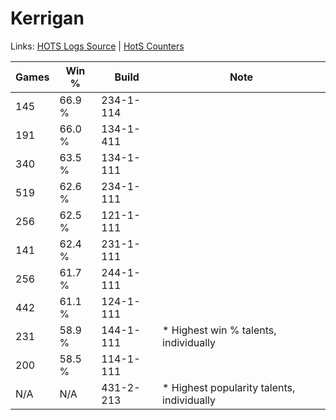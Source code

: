 # Kerrigan

Links: [HOTS Logs Source](https://www.hotslogs.com/Sitewide/HeroDetails?Hero=Kerrigan) | [HotS Counters](http://hotscounters.com/#/hero/Kerrigan)

Games  | Win %  | Build     | Note
-----  | -----  | -----     | ----
145    | 66.9 % | 234-1-114 | 
191    | 66.0 % | 134-1-411 | 
340    | 63.5 % | 134-1-111 | 
519    | 62.6 % | 234-1-111 | 
256    | 62.5 % | 121-1-111 | 
141    | 62.4 % | 231-1-111 | 
256    | 61.7 % | 244-1-111 | 
442    | 61.1 % | 124-1-111 | 
231    | 58.9 % | 144-1-111 | * Highest win % talents, individually
200    | 58.5 % | 114-1-111 | 
N/A    | N/A    | 431-2-213 | * Highest popularity talents, individually
